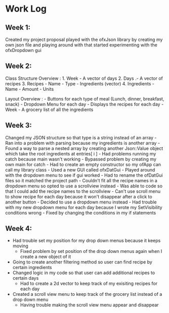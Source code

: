 # Work Log

## Week 1: 
Created my project proposal 
played with the ofxJson library by creating my own json file and playing around with that 
started experimenting with the ofxDropdown gui

## Week 2: 
Class Structure Overview : 
    1. Week 
        - A vector of days 
    2. Days 
        .- A vector of recipes 
    3. Recipes 
        - Name 
        - Type 
        - Ingredients (vector) 
    4. Ingredients 
        - Name 
        - Amount 
        - Units 

Layout Overview : 
    - Buttons for each type of meal (Lunch, dinner, breakfast, snack)
    - Dropdown Menu for each day 
        - Displays the recipes for each day 
    - Week 
        - A grocery list of all the ingredients 
        

## Week 3: 
Changed my JSON structure so that type is a string instead of an array
    - Ran into a problem with parsing because my ingredients is another array 
    - Found a way to parse a nested array by creating another Json::Value object which take the root ingredients at entries[ i ]
    - Had problems running my catch because main wasn't working 
        - Bypassed problem by creating my own main for catch 
    - Had to create an empty constructor so my ofApp can call my library class 
    - Used a new GUI called ofxDatGui 
        - Played around with the dropdown menu to see if gui worked 
        - Had to rename the ofDatGui files so it matched the project path
    - Couldn't fit all the recipe names in a dropdown menu so opted to use a scrollview instead 
        - Was able to code so that I could add the recipe names to the scrollview 
    - Can't use scroll menu to show recipe for each day because it won't disappear after a click to another button 
        - Decided to use a dropdown menu instead 
    - Had trouble with my new dropdown menu for each day because I wrote my SetVisibility conditions wrong 
        - Fixed by changing the conditions in my if statements 

## Week 4: 
- Had trouble set my position for my drop down menus because it keeps moving 
    - Fixed problem by set position of the drop down menus again when I create a new object of it
- Going to create another filtering method so user can find recipe by certain ingredients 
- Changed logic in my code so that user can add additional recipes to certain days 
    - Had to create a 2d vector to keep track of my exisiting recipes for each day 
- Created a scroll view menu to keep track of the grocery list instead of a drop down menu 
    - Having trouble making the scroll view menu appear and disappear 
    

